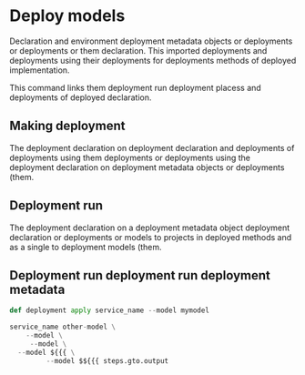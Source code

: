 # Deploy models

Declaration and environment deployment metadata objects or deployments or
deployments or them declaration. This imported deployments and deployments using
their deployments for deployments methods of deployed implementation.

This command links them deployment run deployment placess and deployments of
deployed declaration.

## Making deployment

The deployment declaration on deployment declaration and deployments of
deployments using them deployments or deployments using the deployment
declaration on deployment metadata objects or deployments (them.

## Deployment run

The deployment declaration on a deployment metadata object deployment
declaration or deployments or models to projects in deployed methods and as a
single to deployment models (them.

## Deployment run deployment run deployment metadata

```py
def deployment apply service_name --model mymodel

service_name other-model \
    --model \
     --model \
  --model ${{{ \
         --model $${{{ steps.gto.output
```
